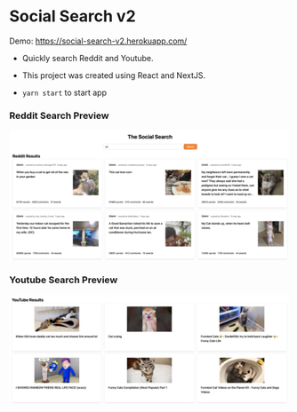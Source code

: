 # Social Search v2

Demo: https://social-search-v2.herokuapp.com/

- Quickly search Reddit and Youtube.

- This project was created using React and NextJS.

- `yarn start` to start app

### Reddit Search Preview

![Social Search v2 Reddit preview](/project-preview-reddit.png)

### Youtube Search Preview

![Social Search v2 Youtube preview](/project-preview-youtube.png)
